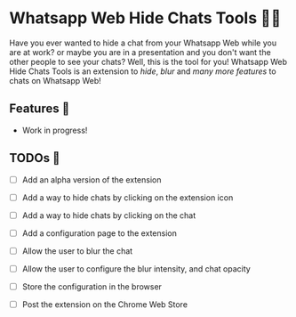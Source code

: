 # Whatsapp Web Hide Chats Tools 🕵🏽

Have you ever wanted to hide a chat from your Whatsapp Web while you are at work? or maybe you are in a presentation and you don't want the other people to see your chats? Well, this is the tool for you! Whatsapp Web Hide Chats Tools is an extension to *hide*, *blur* and *many more features* to chats on Whatsapp Web!

## Features 🚀

- Work in progress!

## TODOs 📝

- [ ] Add an alpha version of the extension
- [ ] Add a way to hide chats by clicking on the extension icon
- [ ] Add a way to hide chats by clicking on the chat
- [ ] Add a configuration page to the extension
- [ ] Allow the user to blur the chat
- [ ] Allow the user to configure the blur intensity, and chat opacity
- [ ] Store the configuration in the browser
- [ ] Post the extension on the Chrome Web Store


